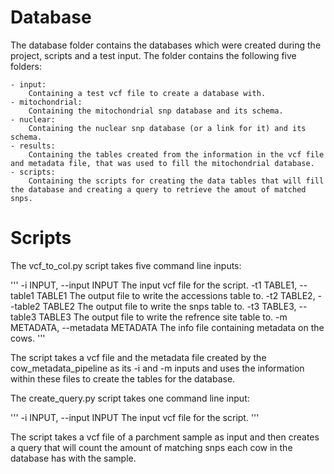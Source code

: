 # Database

The database folder contains the databases which were created during the project, scripts and a test input. The folder contains the following five folders: 

	- input:
		Containing a test vcf file to create a database with. 
	- mitochondrial:
		Containing the mitochondrial snp database and its schema.
	- nuclear:
		Containing the nuclear snp database (or a link for it) and its schema.
	- results:
		Containing the tables created from the information in the vcf file and metadata file, that was used to fill the mitochondrial database.
	- scripts:
		Containing the scripts for creating the data tables that will fill the database and creating a query to retrieve the amout of matched snps. 

# Scripts

The vcf_to_col.py script takes five command line inputs:

'''
  -i INPUT, --input INPUT
                        The input vcf file for the script.
  -t1 TABLE1, --table1 TABLE1
                        The output file to write the accessions table to.
  -t2 TABLE2, --table2 TABLE2
                        The output file to write the snps table to.
  -t3 TABLE3, --table3 TABLE3
                        The output file to write the refrence site table to.
  -m METADATA, --metadata METADATA
                        The info file containing metadata on the cows.
'''

The script takes a vcf file and the metadata file created by the cow_metadata_pipeline as its -i and -m inputs and uses the information within these files to create the tables for the database.


The create_query.py script takes one command line input:

'''
  -i INPUT, --input INPUT
                        The input vcf file for the script.
'''

The script takes a vcf file of a parchment sample as input and then creates a query that will count the amount of matching snps each cow in the database has with the sample.